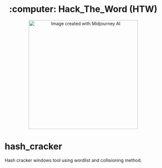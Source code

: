 <h1 align="center"> :computer: Hack_The_Word (HTW) </h1>
<p align="center">
  <img src="https://raw.githubusercontent.com/RickDeckcard/hash_cracker/hash_cracker_screenshot.png" width="350" title="Hack The Word logo create with Midjourney AI" alt="Image created with Midjourney AI">
</p>


# hash_cracker
Hash cracker windows tool using wordlist and collisioning method.

